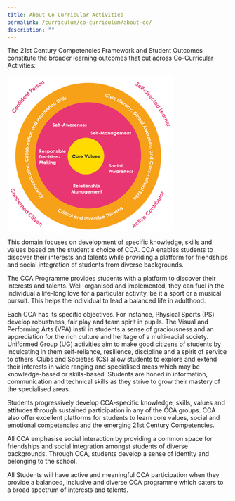 ```yaml
---
title: About Co Curricular Activities
permalink: /curriculum/co-curriculum/about-cc/
description: ""
---
```

The 21st Century Competencies Framework and Student Outcomes constitute the broader learning outcomes that cut across Co-Curricular Activities:

<img src="/images/21st-century-competencies.png" 
     style="width:75%">
		 
This domain focuses on development of specific knowledge, skills and values based on the student's choice of CCA. CCA enables students to discover their interests and talents while providing a platform for friendships and social integration of students from diverse backgrounds. 

The CCA Programme provides students with a platform to discover their interests and talents. Well-organised and implemented, they can fuel in the individual a life-long love for a particular activity, be it a sport or a musical pursuit. This helps the individual to lead a balanced life in adulthood. 

Each CCA has its specific objectives. For instance, Physical Sports (PS) develop robustness, fair play and team spirit in pupils. The Visual and Performing Arts (VPA) instil in students a sense of graciousness and an appreciation for the rich culture and heritage of a multi-racial society. Uniformed Group (UG) activities aim to make good citizens of students by inculcating in them self-reliance, resilience, discipline and a spirit of service to others. Clubs and Societies (CS) allow students to explore and extend their interests in wide ranging and specialised areas which may be knowledge-based or skills-based. Students are honed in information, communication and technical skills as they strive to grow their mastery of the specialised areas. 

Students progressively develop CCA-specific knowledge, skills, values and attitudes through sustained participation in any of the CCA groups. CCA also offer excellent platforms for students to learn core values, social and emotional competencies and the emerging 21st Century Competencies. 

All CCA emphasise social interaction by providing a common space for friendships and social integration amongst students of diverse backgrounds. Through CCA, students develop a sense of identity and belonging to the school. 

All Students will have active and meaningful CCA participation when they provide a balanced, inclusive and diverse CCA programme which caters to a broad spectrum of interests and talents.